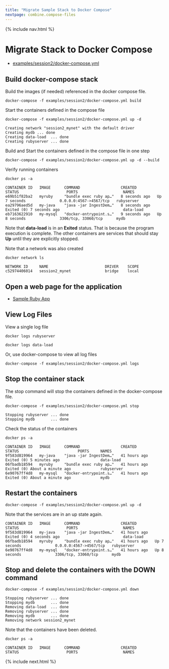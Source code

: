 ```yaml
---
title: "Migrate Sample Stack to Docker Compose"
nextpage: combine.compose-files
---
```


{% include nav.html %}

# Migrate Stack to Docker Compose

- [examples/session2/docker-compose.yml](https://github.com/CDLUC3/docker-tutorial/blob/main/examples/session2/docker-compose.yml)

## Build docker-compose stack

Build the images (if needed) referenced in the docker compose file.
```
docker-compose -f examples/session2/docker-compose.yml build 
```

Start the containers defined in the compose file
```
docker-compose -f examples/session2/docker-compose.yml up -d 
```

```output
Creating network "session2_mynet" with the default driver
Creating mydb ... done
Creating data-load  ... done
Creating rubyserver ... done
```

Build and Start the containers defined in the compose file in one step
```
docker-compose -f examples/session2/docker-compose.yml up -d --build
```

Verify running containers
```
docker ps -a
```

```output
CONTAINER ID   IMAGE      COMMAND                  CREATED         STATUS                     PORTS                    NAMES
e69b51f82ba2   myruby     "bundle exec ruby ap…"   8 seconds ago   Up 7 seconds               0.0.0.0:4567->4567/tcp   rubyserver
ea29796aed5d   my-java    "java -jar IngestDem…"   8 seconds ago   Exited (0) 7 seconds ago                            data-load
eb7163622910   my-mysql   "docker-entrypoint.s…"   9 seconds ago   Up 8 seconds               3306/tcp, 33060/tcp      mydb
```

Note that **data-load** is in an **Exited** status.  That is because the program execution is complete.  The other containers are services that should stay **Up** until they are explicitly stopped.

Note that a network was also created
```
docker network ls
```

```output
NETWORK ID     NAME                         DRIVER    SCOPE
c52974406014   session2_mynet               bridge    local
```

## Open a web page for the application

- [Sample Ruby App](http://localhost:4567)

## View Log Files

View a single log file
```
docker logs rubyserver
```

```
docker logs data-load
```

Or, use docker-compose to view all log files
```
docker-compose -f examples/session2/docker-compose.yml logs
```

## Stop the container stack

The stop command will stop the containers defined in the docker-compose file.
```
docker-compose -f examples/session2/docker-compose.yml stop
```

```output
Stopping rubyserver ... done
Stopping mydb       ... done
```

Check the status of the containers
```
docker ps -a
```

```output
CONTAINER ID   IMAGE      COMMAND                  CREATED        STATUS                          PORTS     NAMES
9f583d819964   my-java    "java -jar IngestDem…"   41 hours ago   Exited (0) 5 minutes ago                  data-load
06fbadb18594   myruby     "bundle exec ruby ap…"   41 hours ago   Exited (0) About a minute ago             rubyserver
6e90767ff4d8   my-mysql   "docker-entrypoint.s…"   41 hours ago   Exited (0) About a minute ago             mydb
```

## Restart the containers

```
docker-compose -f examples/session2/docker-compose.yml up -d
```

Note that the services are in an up state again.
```
CONTAINER ID   IMAGE      COMMAND                  CREATED        STATUS                     PORTS                    NAMES
9f583d819964   my-java    "java -jar IngestDem…"   41 hours ago   Exited (0) 4 seconds ago                            data-load
06fbadb18594   myruby     "bundle exec ruby ap…"   41 hours ago   Up 7 seconds               0.0.0.0:4567->4567/tcp   rubyserver
6e90767ff4d8   my-mysql   "docker-entrypoint.s…"   41 hours ago   Up 8 seconds               3306/tcp, 33060/tcp      mydb
```

## Stop and delete the containers with the DOWN command

```
docker-compose -f examples/session2/docker-compose.yml down
```

```output
Stopping rubyserver ... done
Stopping mydb       ... done
Removing data-load  ... done
Removing rubyserver ... done
Removing mydb       ... done
Removing network session2_mynet
```

Note that the containers have been deleted.

```
docker ps -a
```

```output
CONTAINER ID   IMAGE      COMMAND                  CREATED        STATUS                     PORTS                    NAMES
```

{% include next.html %}
